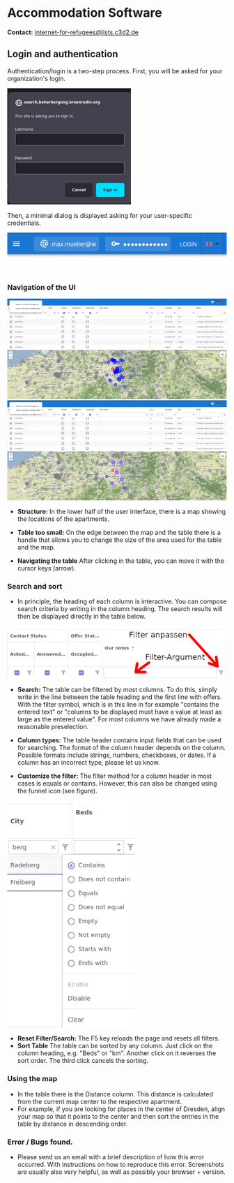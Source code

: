 # Accommodation Software

**Contact:** <internet-for-refugees@lists.c3d2.de>

## Login and authentication

Authentication/login is a two-step process. First, you will be asked for your organization's login.

![](./graphics/org_password.png)

Then, a minimal dialog is displayed asking for your user-specific credentials.

![](./graphics/user_password.png)

### Navigation of the UI

![](./graphics/overview-without-clustering.png)
![](./graphics/overview-with-clustering.png)

- **Structure:** In the lower half of the user interface, there is a map showing the locations of the apartments.
- **Table too small:** On the edge between the map and the table there is a handle that allows you to change the size of the area used for the table and the map.

- **Navigating the table** After clicking in the table, you can move it with the cursor keys (arrow).

<!--

It becomes that the flat is in the respective grey circle. For exact locations, the centre of the circle is the location.
-->

### Search and sort

- In principle, the heading of each column is interactive. You can compose
  search criteria by writing in the column heading. The search results will then
  be displayed directly in the table below.

![](./graphics/table.png)

- **Search:** The table can be filtered by most columns. To do this, simply
  write in the line between the table heading and the first line with offers.
  With the filter symbol, which is in this line in for example "contains the
  entered text" or "columns to be displayed must have a value at least as large
  as the entered value". For most columns we have already made a reasonable
  preselection.
- **Column types:** The table header contains input fields that can be used for
  searching. The format of the column header depends on the column. Possible
  formats include strings, numbers, checkboxes, or dates. If a column has an
  incorrect type, please let us know.

- **Customize the filter:** The filter method for a column header in most cases
  is equals or contains. However, this can also be changed using the funnel icon
  (see figure).

![](./graphics/city_column.png)

- **Reset Filter/Search:** The F5 key reloads the page and resets all filters.
- **Sort Table** The table can be sorted by any column. Just click on the column
  heading, e.g. "Beds" or "km". Another click on it reverses the sort order. The
  third click cancels the sorting.

### Using the map

- In the table there is the Distance column. This distance is calculated from
  the current map center to the respective apartment.
- For example, if you are looking for places in the center of Dresden, align
  your map so that it points to the center and then sort the entries in the
  table by distance in descending order.

### Error / Bugs found.

- Please send us an email with a brief description of how this error occurred.
  With instructions on how to reproduce this error. Screenshots are usually also
  very helpful, as well as possibly your browser + version.
